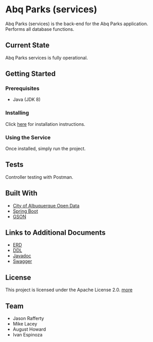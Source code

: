 # Abq Parks (services)
Abq Parks (services) is the back-end for the Abq Parks application. Performs all database functions.

## Current State
Abq Parks services is fully operational. 

## Getting Started
### Prerequisites 
* Java (JDK 8)

### Installing
Click [here](docs/installation.md) for installation instructions.

### Using the Service
Once installed, simply run the project.

## Tests
Controller testing with Postman.

## Built With
* [City of Albuquerque Open Data](https://www.cabq.gov/abq-data)
* [Spring Boot](https://spring.io/projects/spring-boot)
* [GSON](https://sites.google.com/site/gson/)

## Links to Additional Documents
* [ERD](docs/Parks%20ERD.pdf)
* [DDL](docs/DDL.sql)
* [Javadoc](docs/api/index.html)
* [Swagger](docs/rest-api.html)

## License
This project is licensed under the Apache License 2.0. [more](https://github.com/abq-parks/services/blob/master/LICENSE)

## Team
* Jason Rafferty
* Mike Lacey
* August Howard
* Ivan Espinoza

